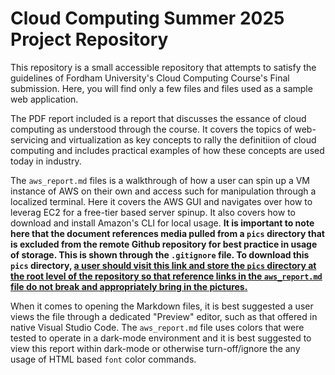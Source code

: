 # Cloud Computing Summer 2025  Project Repository

This repository is a small accessible repository that attempts to satisfy the guidelines of Fordham University's Cloud Computing Course's Final submission. Here, you will find only a few files and files used as a sample web application. 

The PDF report included is a report that discusses the essance of cloud computing as understood through the course. It covers the topics of web-servicing and virtualization as key concepts to rally the definitiion of cloud computing and includes practical examples of how these concepts are used today in industry. 

The `aws_report.md` files is a walkthrough of how a user can spin up a VM instance of AWS on their own and access such for manipulation through a localized terminal. Here it covers the AWS GUI and navigates over how to leverag EC2 for a free-tier based server spinup. It also covers how to download and install Amazon's CLI for local usage. **It is important to note here that the document references media pulled from a `pics` directory that is excluded from the remote Github repository for best practice in usage of storage. This is shown through the `.gitignore` file. To download this `pics` directory, [a user should visit this link and store the `pics` directory at the root level of the repository so that reference links in the `aws_report.md` file do not break and appropriately bring in the pictures.](https://drive.google.com/drive/folders/1HQfsN-1Z2e4TxHW-pizk4uUeEVvlOIwQ?usp=sharing)** 

When it comes to opening the Markdown files, it is best suggested a user views the file through a dedicated "Preview" editor, such as that offered in native Visual Studio Code. The `aws_report.md` file uses colors that were tested to operate in a dark-mode environment and it is best suggested to view this report within dark-mode or otherwise turn-off/ignore the any usage of HTML based `font` color commands.